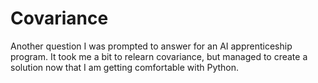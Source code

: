 # Covariance
Another question I was prompted to answer for an AI apprenticeship program.  It took me a bit to relearn covariance, but managed to create a solution now that I am getting comfortable with Python.
